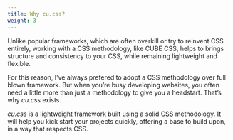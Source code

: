 ```yaml
---
title: Why cu.css?
weight: 3
---
```


Unlike popular frameworks, which are often overkill or try to reinvent CSS entirely, working with a CSS methodology, like CUBE CSS, helps to brings structure and consistency to your CSS, while remaining lightweight and flexible. 

For this reason, I’ve always prefered to adopt a CSS methodology over full blown framework. But when you’re busy developing websites, you often need a little more than just a methodology to give you a headstart. That’s why *cu.css* exists.

*cu.css* is a lightweight framework built using a solid CSS methodology. It will help you kick start your projects quickly, offering a base to build upon, in a way that respects CSS.